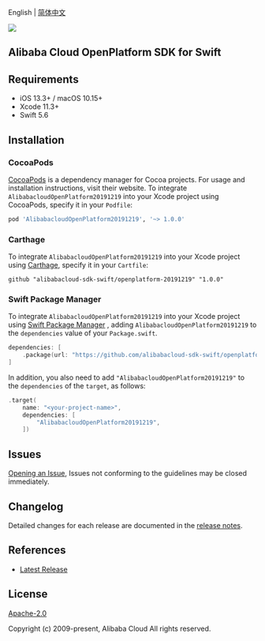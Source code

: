 English | [简体中文](README-CN.md)

![](https://aliyunsdk-pages.alicdn.com/icons/AlibabaCloud.svg)

## Alibaba Cloud OpenPlatform SDK for Swift

## Requirements

- iOS 13.3+ / macOS 10.15+
- Xcode 11.3+
- Swift 5.6

## Installation

### CocoaPods

[CocoaPods](https://cocoapods.org) is a dependency manager for Cocoa projects. For usage and installation instructions, visit their website. To integrate `AlibabacloudOpenPlatform20191219` into your Xcode project using CocoaPods, specify it in your `Podfile`:

```ruby
pod 'AlibabacloudOpenPlatform20191219', '~> 1.0.0'
```

### Carthage

To integrate `AlibabacloudOpenPlatform20191219` into your Xcode project using [Carthage](https://github.com/Carthage/Carthage), specify it in your `Cartfile`:

```ogdl
github "alibabacloud-sdk-swift/openplatform-20191219" "1.0.0"
```

### Swift Package Manager

To integrate `AlibabacloudOpenPlatform20191219` into your Xcode project using [Swift Package Manager](https://swift.org/package-manager/) , adding `AlibabacloudOpenPlatform20191219` to the `dependencies` value of your `Package.swift`.

```swift
dependencies: [
    .package(url: "https://github.com/alibabacloud-sdk-swift/openplatform-20191219.git", from: "1.0.0")
]
```

In addition, you also need to add `"AlibabacloudOpenPlatform20191219"` to the `dependencies` of the `target`, as follows:

```swift
.target(
    name: "<your-project-name>",
    dependencies: [
        "AlibabacloudOpenPlatform20191219",
    ])
```

## Issues

[Opening an Issue](https://github.com/alibabacloud-sdk-swift/openplatform-20191219/issues/new), Issues not conforming to the guidelines may be closed immediately.

## Changelog

Detailed changes for each release are documented in the [release notes](./ChangeLog.txt).

## References

- [Latest Release](https://github.com/alibabacloud-sdk-swift/openplatform-20191219)

## License

[Apache-2.0](http://www.apache.org/licenses/LICENSE-2.0)

Copyright (c) 2009-present, Alibaba Cloud All rights reserved.
